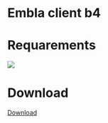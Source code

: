 # Embla client b4

# Requarements
<a href="https://www.curseforge.com/minecraft/mc-mods/darkkore"><img src="https://i.ibb.co/Hr8wmr6/637905807428736375-1.png"></a>
# Download
<a href="">Download</a>
